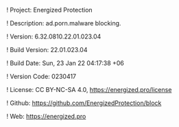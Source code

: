 ! Project: Energized Protection

! Description: ad.porn.malware blocking.

! Version: 6.32.0810.22.01.023.04

! Build Version: 22.01.023.04

! Build Date: Sun, 23 Jan 22 04:17:38 +06

! Version Code: 0230417

! License: CC BY-NC-SA 4.0, https://energized.pro/license

! Github: https://github.com/EnergizedProtection/block

! Web: https://energized.pro

